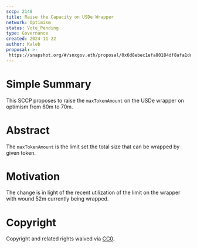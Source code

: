 ```yaml
---
sccp: 2148
title: Raise the Capacity on USDe Wrapper
network: Optimism
status: Vote_Pending
type: Governance
created: 2024-11-22
author: Kaleb
proposal: >-
 https://snapshot.org/#/snxgov.eth/proposal/0x6d8ebec1efa80184df8afa1dd4e0857536fcae956dd030a79e7b82226de8fd85
---
```


# Simple Summary

This SCCP proposes to raise the `maxTokenAmount` on the USDe wrapper on optimism from 60m to 70m.

# Abstract

The `maxTokenAmount` is the limit set the total size that can be wrapped by given token.

# Motivation

The change is in light of the recent utilization of the limit on the wrapper with wound 52m currently being wrapped.


# Copyright
Copyright and related rights waived via [CC0](https://creativecommons.org/publicdomain/zero/1.0/).
